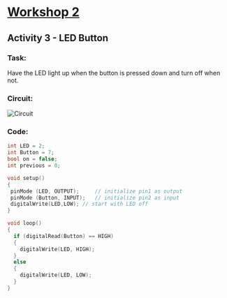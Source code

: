 # [Workshop 2](https://Snowflower2020.github.io/BMES/Workshops/Workshop2)
## Activity 3 - LED Button

### Task:
Have the LED light up when the button is pressed down and turn off when not.

### Circuit:
![Circuit](https://Snowflower2020.github.io/BMES/Workshops/Workshop2/Activity3/W2A4_Circuit%20(2).png)
### Code: 

```c++
int LED = 2; 
int Button = 7; 
bool on = false;
int previous = 0;

void setup() 
{  
 pinMode (LED, OUTPUT); 	// initialize pin1 as output
 pinMode (Button, INPUT); 	// initialize pin2 as input
 digitalWrite(LED,LOW);	// start with LED off
}

void loop() 
{
  if (digitalRead(Button) == HIGH)
  {
    digitalWrite(LED, HIGH);
  }
  else 
  {
    digitalWrite(LED, LOW);
  }
}
```
